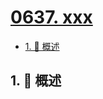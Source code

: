 # [0637. xxx](https://github.com/Tdahuyou/TNotes.leetcode/tree/main/notes/0637.%20xxx)

<!-- region:toc -->

- [1. 📝 概述](#1--概述)

<!-- endregion:toc -->

## 1. 📝 概述
